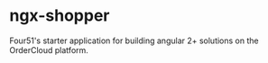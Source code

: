 # ngx-shopper
Four51's starter application for building angular 2+ solutions on the OrderCloud platform.  
